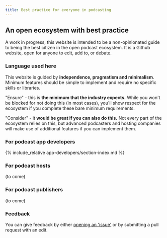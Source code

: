 ```yaml
---
title: Best practice for everyone in podcasting
---
```


## An open ecosystem with best practice

A work in progress, this website is intended to be a non-opinionated guide to being the best citizen in the open podcast ecosystem. It is a Github website, open for anyone to edit, add to, or debate.

### Language used here

This website is guided by **independence, pragmatism and minimalism**. Minimum features should be simple to implement and require no specific skills or libraries.

"Ensure" - this is **the minimum that the industry expects.** While you won't be blocked for not doing this (in most cases), you'll show respect for the ecosystem if you complete these bare minimum requirements.

"Consider" - it **would be great if you can also do this.** Not every part of the ecosystem relies on this, but advanced podcasters and hosting companies will make use of additional features if you can implement them.

### For podcast app developers
{% include_relative app-developers/section-index.md %}

### For podcast hosts
(to come)

### For podcast publishers
(to come)

### Feedback
You can give feedback by either [opening an 'issue'](https://github.com/jamescridland/podinfra.net/issues) or by submitting a pull request with an edit.
